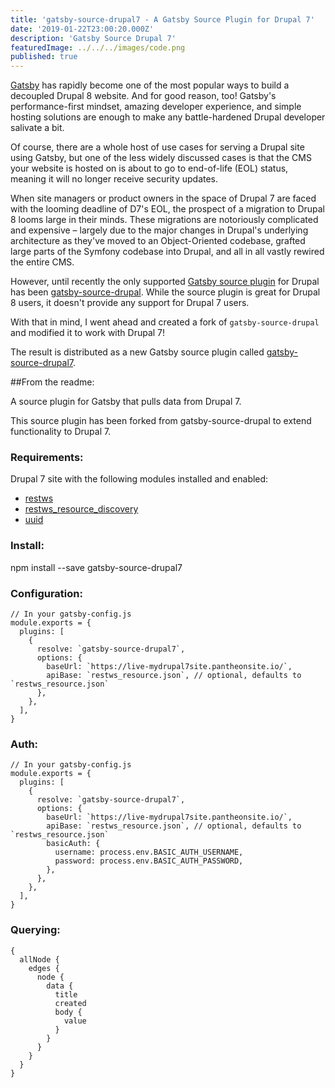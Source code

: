 ```yaml
---
title: 'gatsby-source-drupal7 - A Gatsby Source Plugin for Drupal 7'
date: '2019-01-22T23:00:20.000Z'
description: 'Gatsby Source Drupal 7'
featuredImage: ../../../images/code.png
published: true
---
```


[Gatsby](https://www.gatsbyjs.org) has rapidly become one of the most popular ways to build a decoupled Drupal 8 website. And for good reason, too! Gatsby's performance-first mindset, amazing developer experience, and simple hosting solutions are enough to make any battle-hardened Drupal developer salivate a bit.

Of course, there are a whole host of use cases for serving a Drupal site using Gatsby, but one of the less widely discussed cases is that the CMS your website is hosted on is about to go to end-of-life (EOL) status, meaning it will no longer receive security updates.

When site managers or product owners in the space of Drupal 7 are faced with the looming deadline of D7's EOL, the prospect of a migration to Drupal 8 looms large in their minds. These migrations are notoriously complicated and expensive – largely due to the major changes in Drupal's underlying architecture as they've moved to an Object-Oriented codebase, grafted large parts of the Symfony codebase into Drupal, and all in all vastly rewired the entire CMS.

However, until recently the only supported [Gatsby source plugin](https://www.gatsbyjs.org/plugins/?=source) for Drupal has been [gatsby-source-drupal](https://www.gatsbyjs.org/packages/gatsby-source-drupal/). While the source plugin is great for Drupal 8 users, it doesn't provide any support for Drupal 7 users.

With that in mind, I went ahead and created a fork of `gatsby-source-drupal` and modified it to work with Drupal 7!

The result is distributed as a new Gatsby source plugin called [gatsby-source-drupal7](https://www.gatsbyjs.org/packages/gatsby-source-drupal7/).



##From the readme:

A source plugin for Gatsby that pulls data from Drupal 7.

This source plugin has been forked from gatsby-source-drupal to extend functionality to Drupal 7.

### Requirements:
Drupal 7 site with the following modules installed and enabled:

- [restws](https://www.drupal.org/project/restws)
- [restws\_resource\_discovery](https://www.drupal.org/project/restws_resource_discovery)
- [uuid](https://www.drupal.org/project/uuid)


### Install:
npm install --save gatsby-source-drupal7

### Configuration:
```
// In your gatsby-config.js
module.exports = {
  plugins: [
    {
      resolve: `gatsby-source-drupal7`,
      options: {
        baseUrl: `https://live-mydrupal7site.pantheonsite.io/`,
        apiBase: `restws_resource.json`, // optional, defaults to `restws_resource.json`
      },
    },
  ],
}
```
### Auth:
```
// In your gatsby-config.js
module.exports = {
  plugins: [
    {
      resolve: `gatsby-source-drupal7`,
      options: {
        baseUrl: `https://live-mydrupal7site.pantheonsite.io/`,
        apiBase: `restws_resource.json`, // optional, defaults to `restws_resource.json`
        basicAuth: {
          username: process.env.BASIC_AUTH_USERNAME,
          password: process.env.BASIC_AUTH_PASSWORD,
        },
      },
    },
  ],
}
```
### Querying:
```
{
  allNode {
    edges {
      node {
        data {
          title
          created
          body {
            value
          }
        }
      }
    }
  }
}
```


